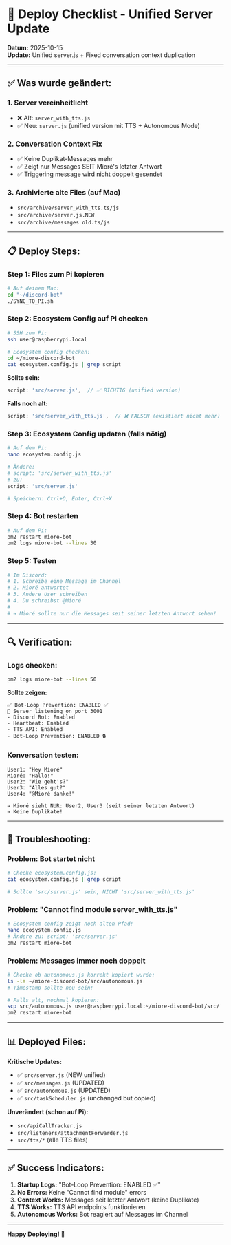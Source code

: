 # 🚀 Deploy Checklist - Unified Server Update

**Datum:** 2025-10-15  
**Update:** Unified server.js + Fixed conversation context duplication

---

## ✅ Was wurde geändert:

### 1. **Server vereinheitlicht**
- ❌ Alt: `server_with_tts.js` 
- ✅ Neu: `server.js` (unified version mit TTS + Autonomous Mode)

### 2. **Conversation Context Fix**
- ✅ Keine Duplikat-Messages mehr
- ✅ Zeigt nur Messages SEIT Mioré's letzter Antwort
- ✅ Triggering message wird nicht doppelt gesendet

### 3. **Archivierte alte Files (auf Mac)**
- `src/archive/server_with_tts.ts/js`
- `src/archive/server.js.NEW`
- `src/archive/messages old.ts/js`

---

## 📋 Deploy Steps:

### Step 1: Files zum Pi kopieren
```bash
# Auf deinem Mac:
cd "~/discord-bot"
./SYNC_TO_PI.sh
```

### Step 2: Ecosystem Config auf Pi checken
```bash
# SSH zum Pi:
ssh user@raspberrypi.local

# Ecosystem config checken:
cd ~/miore-discord-bot
cat ecosystem.config.js | grep script
```

**Sollte sein:**
```javascript
script: 'src/server.js',  // ✅ RICHTIG (unified version)
```

**Falls noch alt:**
```javascript
script: 'src/server_with_tts.js',  // ❌ FALSCH (existiert nicht mehr)
```

### Step 3: Ecosystem Config updaten (falls nötig)
```bash
# Auf dem Pi:
nano ecosystem.config.js

# Ändere:
# script: 'src/server_with_tts.js'
# zu:
script: 'src/server.js'

# Speichern: Ctrl+O, Enter, Ctrl+X
```

### Step 4: Bot restarten
```bash
# Auf dem Pi:
pm2 restart miore-bot
pm2 logs miore-bot --lines 30
```

### Step 5: Testen
```bash
# Im Discord:
# 1. Schreibe eine Message im Channel
# 2. Mioré antwortet
# 3. Andere User schreiben
# 4. Du schreibst @Mioré
# 
# → Mioré sollte nur die Messages seit seiner letzten Antwort sehen!
```

---

## 🔍 Verification:

### Logs checken:
```bash
pm2 logs miore-bot --lines 50
```

**Sollte zeigen:**
```
✅ Bot-Loop Prevention: ENABLED ✅
🚀 Server listening on port 3001
- Discord Bot: Enabled
- Heartbeat: Enabled
- TTS API: Enabled
- Bot-Loop Prevention: ENABLED 🔒
```

### Konversation testen:
```
User1: "Hey Mioré"
Mioré: "Hallo!"
User2: "Wie geht's?"
User3: "Alles gut?"
User4: "@Mioré danke!"

→ Mioré sieht NUR: User2, User3 (seit seiner letzten Antwort)
→ Keine Duplikate!
```

---

## 🐛 Troubleshooting:

### Problem: Bot startet nicht
```bash
# Checke ecosystem.config.js:
cat ecosystem.config.js | grep script

# Sollte 'src/server.js' sein, NICHT 'src/server_with_tts.js'
```

### Problem: "Cannot find module server_with_tts.js"
```bash
# Ecosystem config zeigt noch alten Pfad!
nano ecosystem.config.js
# Ändere zu: script: 'src/server.js'
pm2 restart miore-bot
```

### Problem: Messages immer noch doppelt
```bash
# Checke ob autonomous.js korrekt kopiert wurde:
ls -la ~/miore-discord-bot/src/autonomous.js
# Timestamp sollte neu sein!

# Falls alt, nochmal kopieren:
scp src/autonomous.js user@raspberrypi.local:~/miore-discord-bot/src/
pm2 restart miore-bot
```

---

## 📊 Deployed Files:

**Kritische Updates:**
- ✅ `src/server.js` (NEW unified)
- ✅ `src/messages.js` (UPDATED)
- ✅ `src/autonomous.js` (UPDATED)
- ✅ `src/taskScheduler.js` (unchanged but copied)

**Unverändert (schon auf Pi):**
- `src/apiCallTracker.js`
- `src/listeners/attachmentForwarder.js`
- `src/tts/*` (alle TTS files)

---

## ✅ Success Indicators:

1. **Startup Logs:** "Bot-Loop Prevention: ENABLED ✅"
2. **No Errors:** Keine "Cannot find module" errors
3. **Context Works:** Messages seit letzter Antwort (keine Duplikate)
4. **TTS Works:** TTS API endpoints funktionieren
5. **Autonomous Works:** Bot reagiert auf Messages im Channel

---

**Happy Deploying! 🚀**

